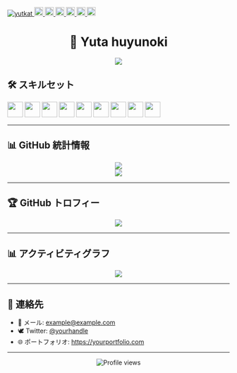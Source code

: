 <p align="left">
  <a href="https://github.com/huyunoki/huyunoki/">
    <img src="https://komarev.com/ghpvc/?username=yutkat" alt="yutkat" />
  </a>
  <a href="http://twitter.com/yutkat">
    <img height="20" src="https://img.shields.io/twitter/follow/yutkat?label=Twitter&logo=twitter&style=flat" />
  </a>
  <a href="https://github.com/yutkat">
    <img height="20" src="https://img.shields.io/github/followers/yutkat?label=follow&logo=github&style=flat" />
  </a>
  <a href="https://www.reddit.com/user/yutkat">
    <img height="20" src="https://img.shields.io/reddit/user-karma/combined/yutkat?label=Reddit&logo=reddit&style=flat" />
  </a>
  <a href="https://stackoverflow.com/users/5720201/yutkat">
    <img height="20" src="https://img.shields.io/stackexchange/stackoverflow/r/5720201?label=StackOverflow&logo=stack-overflow&style=flat" />
  </a>
  <a href="http://qiita.com/yutkat">
    <img height="20" src="https://qiita-badge.apiapi.app/s/yutkat/posts.svg" />
  </a>
  <//qiita.com/yutkat">
    <img height="20" src="https://qiita-badge.apiapi.app/s/yutkat/contributions.svg" />
  </a>
</p>

<h1 align="center">🌙 Yuta huyunoki</h1>
<p align="center">
  <img src="https://readme-typing-svg.demolab.com?font=Fira+Code&duration=3000&pause=1000&color=66CCFF&center=true&vCenter=true&width=500&lines=音楽とコードで世界をつなぐ;フルスタック志望エンジニア;Laravel×React×Docker;常に学び、常に挑戦する" />
</p>

## 🛠️ スキルセット

<p align="left">
  <img src="https://cdn.jsdelivr.net/gh/devicons/devicon/icons/php/php-original.svg" width="35"/>
  <img src="https://cdn.jsdelivr.net/gh/devicons/devicon/icons/laravel/laravel-plain.svg" width="35"/>
  <img src="https://cdn.jsdelivr.net/gh/devicons/devicon/icons/javascript/javascript-original.svg" width="35"/>
  <img src="https://cdn.jsdelivr.net/gh/devicons/devicon/icons/react/react-original.svg" width="35"/>
  <img src="https://cdn.jsdelivr.net/gh/devicons/devicon/icons/docker/docker-original.svg" width="35"/>
  <img src="https://cdn.jsdelivr.net/gh/devicons/devicon/icons/postgresql/postgresql-original.svg" width="35"/>
  <img src="https://cdn.jsdelivr.net/gh/devicons/devicon/icons/html5/html5-original.svg" width="35"/>
  <img src="https://cdn.jsdelivr.net/gh/devicons/devicon/icons/css3/css3-original.svg" width="35"/>
  <img src="https://cdn.jsdelivr.net/gh/devicons/devicon/icons/github/github-original.svg" width="35"/>
</p>

---

## 📊 GitHub 統計情報

<div align="center">
  <img src="https://github-readme-stats.vercel.app/api?username=yutakatayby&show_icons=true&theme=tokyonight&hide_border=true" />
  <br />
  <img src="https://github-readme-stats.vercel.app/api/top-langs/?username=yutakatayby&layout=compact&theme=tokyonight&hide_border=true" />
</div>

---

## 🏆 GitHub トロフィー

<p align="center">
  <img src="https://github-profile-trophy.vercel.app/?username=yutakatayby&theme=darkhub&column=7&margin-w=10&margin-h=15" />
</p>

---

## 📊 アクティビティグラフ

<p align="center">
  <img src="https://github-readme-activity-graph.cyclic.app/graph?username=yutakatayby&theme=tokyo-night" />
</p>

---

## 📮 連絡先

- 📩 メール: example@example.com
- 🕊️ Twitter: [@yourhandle](https://twitter.com/yourhandle)
- 🌐 ポートフォリオ: https://yourportfolio.com

---

<p align="center">
  <img src="https://komarev.com/ghpvc/?username=yutakatayby&color=blueviolet&style=flat-square" alt="Profile views" />
</p>
